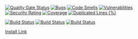[![Quality Gate Status](https://sonarcloud.io/api/project_badges/measure?project=eso-status_discord-bot&metric=alert_status)](https://sonarcloud.io/summary/new_code?id=eso-status_discord-bot)
[![Bugs](https://sonarcloud.io/api/project_badges/measure?project=eso-status_discord-bot&metric=bugs)](https://sonarcloud.io/summary/new_code?id=eso-status_discord-bot)
[![Code Smells](https://sonarcloud.io/api/project_badges/measure?project=eso-status_discord-bot&metric=code_smells)](https://sonarcloud.io/summary/new_code?id=eso-status_discord-bot)
[![Vulnerabilities](https://sonarcloud.io/api/project_badges/measure?project=eso-status_discord-bot&metric=vulnerabilities)](https://sonarcloud.io/summary/new_code?id=eso-status_discord-bot)
[![Security Rating](https://sonarcloud.io/api/project_badges/measure?project=eso-status_discord-bot&metric=security_rating)](https://sonarcloud.io/summary/new_code?id=eso-status_discord-bot)
[![Coverage](https://sonarcloud.io/api/project_badges/measure?project=eso-status_discord-bot&metric=coverage)](https://sonarcloud.io/summary/new_code?id=eso-status_discord-bot)
[![Duplicated Lines (%)](https://sonarcloud.io/api/project_badges/measure?project=eso-status_discord-bot&metric=duplicated_lines_density)](https://sonarcloud.io/summary/new_code?id=eso-status_discord-bot)

[![Build Status](https://github.com/eso-status/discord-bot/workflows/CI/badge.svg)](https://github.com/eso-status/discord-bot/actions/workflows/CI.yaml)
[![Build Status](https://github.com/eso-status/discord-bot/workflows/CD/badge.svg)](https://github.com/eso-status/discord-bot/actions/workflows/CD.yaml)
[![Build Status](https://github.com/eso-status/discord-bot/workflows/RELEASE/badge.svg)](https://github.com/eso-status/discord-bot/actions/workflows/RELEASE.yaml)

[Install Link](https://discord.com/oauth2/authorize?client_id=1270807135965675571&scope=bot%20applications.commands)
